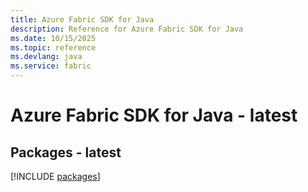 ```yaml
---
title: Azure Fabric SDK for Java
description: Reference for Azure Fabric SDK for Java
ms.date: 10/15/2025
ms.topic: reference
ms.devlang: java
ms.service: fabric
---
```

# Azure Fabric SDK for Java - latest
## Packages - latest
[!INCLUDE [packages](fabric-index.md)]